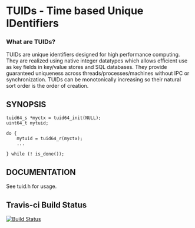 # TUIDs - Time based Unique IDentifiers

### What are TUIDs?

TUIDs are unique identifiers designed for high performance computing.
They are realized using native integer datatypes which allows efficient use as key
fields in key/value stores and SQL databases.  They provide guaranteed uniqueness 
across threads/processes/machines without IPC or synchronization.  TUIDs can be
monotonically increasing so their natural sort order is the order of creation.


## SYNOPSIS

    tuid64_s *myctx = tuid64_init(NULL);
    uint64_t mytuid;
     
    do {
        mytuid = tuid64_r(myctx);
        ...
        
    } while (! is_done());


## DOCUMENTATION

See tuid.h for usage.

## Travis-ci Build Status

[![Build Status](https://travis-ci.org/coconutpilot/tuid.png)](https://travis-ci.org/coconutpilot/tuid)
